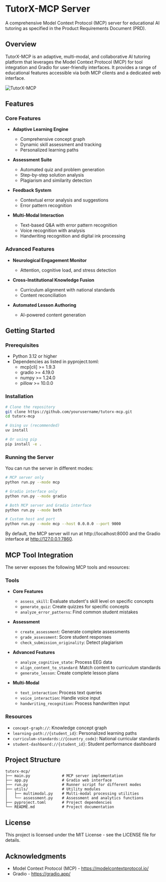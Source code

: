 # TutorX-MCP Server

A comprehensive Model Context Protocol (MCP) server for educational AI tutoring as specified in the Product Requirements Document (PRD).

## Overview

TutorX-MCP is an adaptive, multi-modal, and collaborative AI tutoring platform that leverages the Model Context Protocol (MCP) for tool integration and Gradio for user-friendly interfaces. It provides a range of educational features accessible via both MCP clients and a dedicated web interface.

![TutorX-MCP](https://via.placeholder.com/800x400?text=TutorX-MCP+Educational+Platform)

## Features

### Core Features

- **Adaptive Learning Engine**
  - Comprehensive concept graph
  - Dynamic skill assessment and tracking
  - Personalized learning paths

- **Assessment Suite**
  - Automated quiz and problem generation
  - Step-by-step solution analysis
  - Plagiarism and similarity detection

- **Feedback System**
  - Contextual error analysis and suggestions
  - Error pattern recognition

- **Multi-Modal Interaction**
  - Text-based Q&A with error pattern recognition
  - Voice recognition with analysis
  - Handwriting recognition and digital ink processing

### Advanced Features

- **Neurological Engagement Monitor**
  - Attention, cognitive load, and stress detection

- **Cross-Institutional Knowledge Fusion**
  - Curriculum alignment with national standards
  - Content reconciliation

- **Automated Lesson Authoring**
  - AI-powered content generation

## Getting Started

### Prerequisites

- Python 3.12 or higher
- Dependencies as listed in pyproject.toml:
  - mcp[cli] >= 1.9.3
  - gradio >= 4.19.0
  - numpy >= 1.24.0
  - pillow >= 10.0.0

### Installation

```bash
# Clone the repository
git clone https://github.com/yourusername/tutorx-mcp.git
cd tutorx-mcp

# Using uv (recommended)
uv install

# Or using pip
pip install -e .
```

### Running the Server

You can run the server in different modes:

```bash
# MCP server only
python run.py --mode mcp

# Gradio interface only
python run.py --mode gradio

# Both MCP server and Gradio interface
python run.py --mode both

# Custom host and port
python run.py --mode mcp --host 0.0.0.0 --port 9000
```

By default, the MCP server will run at http://localhost:8000 and the Gradio interface at http://127.0.0.1:7860.

## MCP Tool Integration

The server exposes the following MCP tools and resources:

### Tools
- **Core Features**
  - `assess_skill`: Evaluate student's skill level on specific concepts
  - `generate_quiz`: Create quizzes for specific concepts
  - `analyze_error_patterns`: Find common student mistakes

- **Assessment**
  - `create_assessment`: Generate complete assessments
  - `grade_assessment`: Score student responses
  - `check_submission_originality`: Detect plagiarism

- **Advanced Features**
  - `analyze_cognitive_state`: Process EEG data
  - `align_content_to_standard`: Match content to curriculum standards
  - `generate_lesson`: Create complete lesson plans

- **Multi-Modal**
  - `text_interaction`: Process text queries
  - `voice_interaction`: Handle voice input
  - `handwriting_recognition`: Process handwritten input

### Resources
- `concept-graph://`: Knowledge concept graph
- `learning-path://{student_id}`: Personalized learning paths
- `curriculum-standards://{country_code}`: National curricular standards
- `student-dashboard://{student_id}`: Student performance dashboard

## Project Structure

```
tutorx-mcp/
├── main.py              # MCP server implementation
├── app.py               # Gradio web interface
├── run.py               # Runner script for different modes
├── utils/               # Utility modules
│   ├── multimodal.py    # Multi-modal processing utilities
│   └── assessment.py    # Assessment and analytics functions
├── pyproject.toml       # Project dependencies
└── README.md            # Project documentation
```

## License

This project is licensed under the MIT License - see the LICENSE file for details.

## Acknowledgments

- Model Context Protocol (MCP) - https://modelcontextprotocol.io/
- Gradio - https://gradio.app/